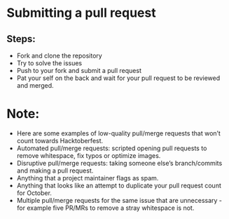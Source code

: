 # Submitting a pull request
## Steps:
* Fork and clone the repository
* Try to solve the issues
* Push to your fork and submit a pull request
* Pat your self on the back and wait for your pull request to be reviewed and merged.

# Note:
* Here are some examples of low-quality pull/merge requests that won’t count towards Hacktoberfest.
* Automated pull/merge requests: scripted opening pull requests to remove whitespace, fix typos or optimize images.
* Disruptive pull/merge requests: taking someone else’s branch/commits and making a pull request.
* Anything that a project maintainer flags as spam.
* Anything that looks like an attempt to duplicate your pull request count for October.
* Multiple pull/merge requests for the same issue that are unnecessary -for example five PR/MRs to remove a stray whitespace is not.
